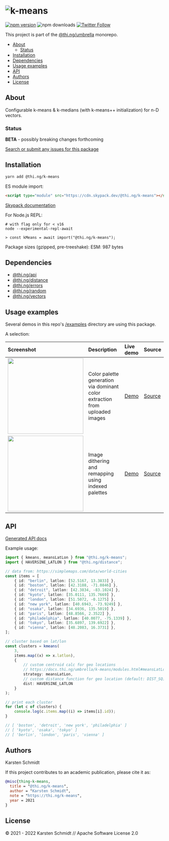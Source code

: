 <!-- This file is generated - DO NOT EDIT! -->

# ![k-means](https://media.thi.ng/umbrella/banners/thing-k-means.svg?8c53f4ce)

[![npm version](https://img.shields.io/npm/v/@thi.ng/k-means.svg)](https://www.npmjs.com/package/@thi.ng/k-means)
![npm downloads](https://img.shields.io/npm/dm/@thi.ng/k-means.svg)
[![Twitter Follow](https://img.shields.io/twitter/follow/thing_umbrella.svg?style=flat-square&label=twitter)](https://twitter.com/thing_umbrella)

This project is part of the
[@thi.ng/umbrella](https://github.com/thi-ng/umbrella/) monorepo.

- [About](#about)
  - [Status](#status)
- [Installation](#installation)
- [Dependencies](#dependencies)
- [Usage examples](#usage-examples)
- [API](#api)
- [Authors](#authors)
- [License](#license)

## About

Configurable k-means & k-medians (with k-means++ initialization) for n-D vectors.

### Status

**BETA** - possibly breaking changes forthcoming

[Search or submit any issues for this package](https://github.com/thi-ng/umbrella/issues?q=%5Bk-means%5D+in%3Atitle)

## Installation

```bash
yarn add @thi.ng/k-means
```

ES module import:

```html
<script type="module" src="https://cdn.skypack.dev/@thi.ng/k-means"></script>
```

[Skypack documentation](https://docs.skypack.dev/)

For Node.js REPL:

```text
# with flag only for < v16
node --experimental-repl-await

> const kMeans = await import("@thi.ng/k-means");
```

Package sizes (gzipped, pre-treeshake): ESM: 987 bytes

## Dependencies

- [@thi.ng/api](https://github.com/thi-ng/umbrella/tree/develop/packages/api)
- [@thi.ng/distance](https://github.com/thi-ng/umbrella/tree/develop/packages/distance)
- [@thi.ng/errors](https://github.com/thi-ng/umbrella/tree/develop/packages/errors)
- [@thi.ng/random](https://github.com/thi-ng/umbrella/tree/develop/packages/random)
- [@thi.ng/vectors](https://github.com/thi-ng/umbrella/tree/develop/packages/vectors)

## Usage examples

Several demos in this repo's
[/examples](https://github.com/thi-ng/umbrella/tree/develop/examples)
directory are using this package.

A selection:

| Screenshot                                                                                                             | Description                                                                 | Live demo                                             | Source                                                                             |
|:-----------------------------------------------------------------------------------------------------------------------|:----------------------------------------------------------------------------|:------------------------------------------------------|:-----------------------------------------------------------------------------------|
| <img src="https://raw.githubusercontent.com/thi-ng/umbrella/develop/assets/examples/dominant-colors.png" width="240"/> | Color palette generation via dominant color extraction from uploaded images | [Demo](https://demo.thi.ng/umbrella/dominant-colors/) | [Source](https://github.com/thi-ng/umbrella/tree/develop/examples/dominant-colors) |
| <img src="https://raw.githubusercontent.com/thi-ng/umbrella/develop/assets/examples/pixel-indexed.jpg" width="240"/>   | Image dithering and remapping using indexed palettes                        | [Demo](https://demo.thi.ng/umbrella/pixel-indexed/)   | [Source](https://github.com/thi-ng/umbrella/tree/develop/examples/pixel-indexed)   |

## API

[Generated API docs](https://docs.thi.ng/umbrella/k-means/)

Example usage:

```ts
import { kmeans, meansLatLon } from "@thi.ng/k-means";
import { HAVERSINE_LATLON } from "@thi.ng/distance";

// data from: https://simplemaps.com/data/world-cities
const items = [
    { id: "berlin", latlon: [52.5167, 13.3833] },
    { id: "boston", latlon: [42.3188, -71.0846] },
    { id: "detroit", latlon: [42.3834, -83.1024] },
    { id: "kyoto", latlon: [35.0111, 135.7669] },
    { id: "london", latlon: [51.5072, -0.1275] },
    { id: "new york", latlon: [40.6943, -73.9249] },
    { id: "osaka", latlon: [34.6936, 135.5019] },
    { id: "paris", latlon: [48.8566, 2.3522] },
    { id: "philadelphia", latlon: [40.0077, -75.1339] },
    { id: "tokyo", latlon: [35.6897, 139.6922] },
    { id: "vienna", latlon: [48.2083, 16.3731] },
];

// cluster based on lat/lon
const clusters = kmeans(
    3,
    items.map((x) => x.latlon),
    {
        // custom centroid calc for geo locations
        // https://docs.thi.ng/umbrella/k-means/modules.html#meansLatLon
        strategy: meansLatLon,
        // custom distance function for geo location (default: DIST_SQ)
        dist: HAVERSINE_LATLON
    }
);

// print each cluster
for (let c of clusters) {
    console.log(c.items.map((i) => items[i].id));
}

// [ 'boston', 'detroit', 'new york', 'philadelphia' ]
// [ 'kyoto', 'osaka', 'tokyo' ]
// [ 'berlin', 'london', 'paris', 'vienna' ]
```

## Authors

Karsten Schmidt

If this project contributes to an academic publication, please cite it as:

```bibtex
@misc{thing-k-means,
  title = "@thi.ng/k-means",
  author = "Karsten Schmidt",
  note = "https://thi.ng/k-means",
  year = 2021
}
```

## License

&copy; 2021 - 2022 Karsten Schmidt // Apache Software License 2.0

